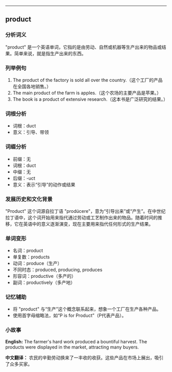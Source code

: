 
---------------
## product
### 分析词义
"product" 是一个英语单词，它指的是由劳动、自然或机器等生产出来的物品或结果。简单来说，就是指生产出来的东西。

### 列举例句
1. The product of the factory is sold all over the country.（这个工厂的产品在全国各地销售。）
2. The main product of the farm is apples.（这个农场的主要产品是苹果。）
3. The book is a product of extensive research.（这本书是广泛研究的结果。）

### 词根分析
- 词根：duct
- 意义：引导、带领

### 词缀分析
- 前缀：无
- 词根：duct
- 中缀：无
- 后缀：-uct
- 意义：表示“引导”的动作或结果

### 发展历史和文化背景
"Product" 这个词源自拉丁语 "prodúcere"，意为“引导出来”或“产生”。在中世纪拉丁语中，这个词开始用来指代通过劳动或工艺制作出来的物品。随着时间的推移，它在英语中的意义逐渐演变，现在主要用来指代任何形式的生产结果。

### 单词变形
- 名词：product
- 单复数：products
- 动词：produce（生产）
- 不同时态：produced, producing, produces
- 形容词：productive（多产的）
- 副词：productively（多产地）

### 记忆辅助
- 将 "product" 与“生产”这个概念联系起来，想象一个工厂在生产各种产品。
- 使用首字母缩略法，如“P is for Product”（P代表产品）。

### 小故事
**English:**
The farmer's hard work produced a bountiful harvest. The products were displayed in the market, attracting many buyers.

**中文翻译：**
农民的辛勤劳动换来了一丰收的收获。这些产品在市场上展出，吸引了众多买家。

